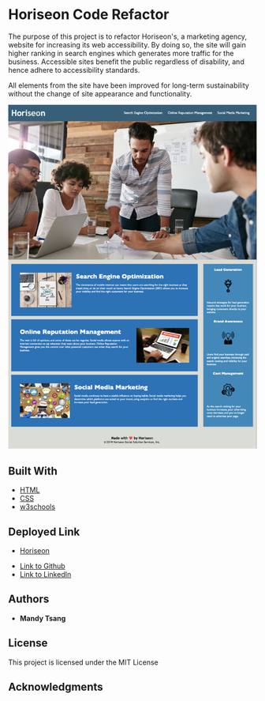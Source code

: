 # Horiseon Code Refactor

The purpose of this project is to refactor Horiseon's, a marketing agency, website for increasing its web accessibility. By doing so, the site will gain higher ranking in search engines which generates more traffic for the business. Accessible sites benefit the public regardless of disability, and hence adhere to accessibility standards.

All elements from the site have been improved for long-term sustainability without the change of site appearance and functionality. 

![Alt Message](./assets/images/ScreenShot.png)

## Built With

* [HTML](https://developer.mozilla.org/en-US/docs/Web/HTML)
* [CSS](https://developer.mozilla.org/en-US/docs/Web/CSS)
* [w3schools](https://www.w3schools.com/html/html5_semantic_elements.asp)

## Deployed Link

* [Horiseon](https://mandytsang007.github.io/RefactoringForHoriseon/)
- [Link to Github](https://github.com/MANDYTSANG007)
- [Link to LinkedIn](https://www.linkedin.com/in/mandy-tsang-896b2682)

## Authors

* **Mandy Tsang** 

## License

This project is licensed under the MIT License 

## Acknowledgments

